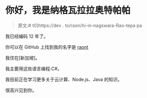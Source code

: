 # 你好，我是纳格瓦拉拉奥特帕帕

> 原文:# t0]https://dev . to/raon/hi-in-nagswara-Rao-tepa pa

我已经编码 12 年了。

你可以在 GitHub 上找到我的名字是 [raont](https://github.com/raont)

我住在[新加坡]。

我主要用这些语言编程:C#。

我目前正在学习更多关于云计算、Node.js、Java 的知识。

很高兴见到你。